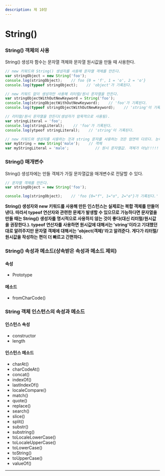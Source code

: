 ```yaml
---
description: 제 10장
---
```


# String()

### String() 객체의 사용

String()  생성자 함수는 문자열 객체와 문자열 원시값을 만들 때 사용한다.

```javascript
// new 키워드와 String() 생성자를 사용해 문자열 객체를 만든다.
var stringObject = new String('foo');
console.log(stringObject);    // foo {0 = 'f', 1 = 'o', 2 = 'o'}
console.log(typeof stringObject);    // 'object'가 기록된다.

// new 키워드 없이 생성자만 사용해 리터럴/원시 문자열을 만든다.
var stringObjectWithOutNewKeyword = String('foo');
console.log(stringObjectWithOutNewKeyword);    // 'foo'가 기록된다.
console.log(typeof stringObjectWithOutNewKeyword);    // 'string'이 기록된다.

// 리터럴/원시 문자열을 만든다(생성자가 암묵적으로 사용됨).
var stringLiteral = 'foo';
console.log(stringLiteral);    // 'foo'가 기록된다.
console.log(ytpeof stringLiteral);    // 'string'이 기록된다.

// new 키워드와 생성자를 사용하는 것과 string 문자를 사용하는 것은 엄연히 다르다. 눈에는 같아 보이지만
var myString = new String('male');    // 객체
var myStringLiteral = 'male';            // 원시 문자열값. 객체가 아님!!!!!
```

### String() 매개변수

String() 생성자에는 만들 객체가 가질 문자열값을 매개변수로 전달할 수 있다.

```javascript
// 문자열 객체를 만든다.
var stringObject = new String('foo');

console.log(stringObject);    // 'foo {0="f", 1="o", 2="o"}가 기록된다.'
```

**String() 생성자와 new 키워드를 사용해 만든 인스턴스는 실제로는 복합 객체를 만들어낸다. 따라서 typeof 연산자와 관련한 문제가 발생할 수 있으므로 가능하다면 문자열을 만들 때는 String() 생성자를 명시적으로 사용하지 않는 것이 좋다(대신 리터럴/원시값을 권장한다.).  typeof 연산자를 사용하면 원시값에 대해서는 'string'이라고 기대했던 대로 알려주지만 문자열 객체에 대해서는 'object(객체)'라고 알려준다. 게다가 리터럴/원시값을 작성하는 편이 더 빠르고 간편하다.**

### **String()  속성과 메소드(상속받은 속성과 메소드 제외)**

#### **속성**

* Prototype

#### 메소드

* fromCharCode()

### String 객체 인스턴스의 속성과 메소드

#### 인스턴스 속성

* constructor
* length

#### &#x20;인스턴스 메소드

* charAt()
* charCodeAt()
* concat()
* indexOf()
* lastIndexOf()
* localeCompare()
* match()
* quote()
* replace()
* search()
* slice()
* split()
* substr()
* substring()
* toLocaleLowerCase()
* toLocaleUpperCase()
* toLowerCase()
* toString()
* toUpperCase()
* valueOf()



****
